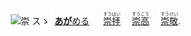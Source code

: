 <img src="l1.svg" width="2" height="24"><img src="https://glyphwiki.org/glyph/u5d07.svg" width="24" height="24" alt="崇"> <kbd>スゝ</kbd> <img src="l1.svg">[**あが**める](https://jisho.org/search/崇める)　 <img src="l0.svg">[<ruby>崇拝<rt>すうはい</rt></ruby>](https://jisho.org/search/崇拝)</ins>　<img src="l1.svg">[<ruby>崇高<rt>すうこう</rt></ruby>](https://jisho.org/search/崇高)　<img src="l2.svg">[<ruby>崇敬<rt>すうけい</rt></ruby>](https://jisho.org/search/崇敬).

